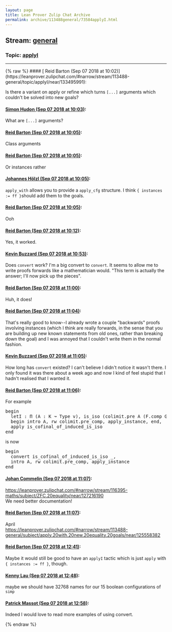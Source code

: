 ```yaml
---
layout: page
title: Lean Prover Zulip Chat Archive 
permalink: archive/113488general/73584applyI.html
---
```


## Stream: [general](https://leanprover-community.github.io/archive/113488general/index.html)
### Topic: [applyI](https://leanprover-community.github.io/archive/113488general/73584applyI.html)

---

<base href="https://leanprover.zulipchat.com">
{% raw %}
#### [ Reid Barton (Sep 07 2018 at 10:02)](https://leanprover.zulipchat.com/#narrow/stream/113488-general/topic/applyI/near/133495991):
<p>Is there a variant on apply or refine which turns <code>[...]</code> arguments which couldn't be solved into new goals?</p>

#### [ Simon Hudon (Sep 07 2018 at 10:03)](https://leanprover.zulipchat.com/#narrow/stream/113488-general/topic/applyI/near/133496017):
<p>What are <code>[...]</code> arguments?</p>

#### [ Reid Barton (Sep 07 2018 at 10:05)](https://leanprover.zulipchat.com/#narrow/stream/113488-general/topic/applyI/near/133496109):
<p>Class arguments</p>

#### [ Reid Barton (Sep 07 2018 at 10:05)](https://leanprover.zulipchat.com/#narrow/stream/113488-general/topic/applyI/near/133496113):
<p>Or instances rather</p>

#### [ Johannes Hölzl (Sep 07 2018 at 10:05)](https://leanprover.zulipchat.com/#narrow/stream/113488-general/topic/applyI/near/133496114):
<p><code>apply_with</code> allows you to provide a <code>apply_cfg</code> structure. I think <code>{ instances := ff }</code>should add them to the goals.</p>

#### [ Reid Barton (Sep 07 2018 at 10:05)](https://leanprover.zulipchat.com/#narrow/stream/113488-general/topic/applyI/near/133496119):
<p>Ooh</p>

#### [ Reid Barton (Sep 07 2018 at 10:12)](https://leanprover.zulipchat.com/#narrow/stream/113488-general/topic/applyI/near/133496402):
<p>Yes, it worked.</p>

#### [ Kevin Buzzard (Sep 07 2018 at 10:53)](https://leanprover.zulipchat.com/#narrow/stream/113488-general/topic/applyI/near/133498215):
<p>Does <code>convert</code> work? I'm a big convert to <code>convert</code>. It seems to allow me to write proofs forwards like a mathematician would. "This term is actually the answer; I'll now pick up the pieces".</p>

#### [ Reid Barton (Sep 07 2018 at 11:00)](https://leanprover.zulipchat.com/#narrow/stream/113488-general/topic/applyI/near/133498553):
<p>Huh, it does!</p>

#### [ Reid Barton (Sep 07 2018 at 11:04)](https://leanprover.zulipchat.com/#narrow/stream/113488-general/topic/applyI/near/133498721):
<p>That's really good to know--I already wrote a couple "backwards" proofs involving instances (which I think are really forwards, in the sense that you are building up new known statements from old ones, rather than breaking down the goal) and I was annoyed that I couldn't write them in the normal fashion.</p>

#### [ Kevin Buzzard (Sep 07 2018 at 11:05)](https://leanprover.zulipchat.com/#narrow/stream/113488-general/topic/applyI/near/133498749):
<p>How long has <code>convert</code> existed? I can't believe I didn't notice it wasn't there. I only found it was there about a week ago and now I kind of feel stupid that I hadn't realised that I wanted it.</p>

#### [ Reid Barton (Sep 07 2018 at 11:06)](https://leanprover.zulipchat.com/#narrow/stream/113488-general/topic/applyI/near/133498793):
<p>For example</p>
<div class="codehilite"><pre><span></span><span class="k">begin</span>
  <span class="n">letI</span> <span class="o">:</span> <span class="bp">Π</span> <span class="o">(</span><span class="n">A</span> <span class="o">:</span> <span class="n">K</span> <span class="err">↝</span> <span class="kt">Type</span> <span class="n">v</span><span class="o">),</span> <span class="n">is_iso</span> <span class="o">(</span><span class="n">colimit</span><span class="bp">.</span><span class="n">pre</span> <span class="n">A</span> <span class="o">(</span><span class="n">F</span><span class="bp">.</span><span class="n">comp</span> <span class="n">G</span><span class="o">))</span> <span class="o">:=</span>
  <span class="k">begin</span> <span class="n">intro</span> <span class="n">A</span><span class="o">,</span> <span class="n">rw</span> <span class="n">colimit</span><span class="bp">.</span><span class="n">pre_comp</span><span class="o">,</span> <span class="n">apply_instance</span><span class="o">,</span> <span class="kn">end</span><span class="o">,</span>
  <span class="n">apply</span> <span class="n">is_cofinal_of_induced_is_iso</span>
<span class="kn">end</span>
</pre></div>


<p>is now</p>
<div class="codehilite"><pre><span></span><span class="k">begin</span>
  <span class="n">convert</span> <span class="n">is_cofinal_of_induced_is_iso</span> <span class="bp">_</span><span class="o">,</span>
  <span class="n">intro</span> <span class="n">A</span><span class="o">,</span> <span class="n">rw</span> <span class="n">colimit</span><span class="bp">.</span><span class="n">pre_comp</span><span class="o">,</span> <span class="n">apply_instance</span>
<span class="kn">end</span>
</pre></div>

#### [ Johan Commelin (Sep 07 2018 at 11:07)](https://leanprover.zulipchat.com/#narrow/stream/113488-general/topic/applyI/near/133498834):
<p><a href="#narrow/stream/116395-maths/subject/ZFC.20equality/near/127216190" title="#narrow/stream/116395-maths/subject/ZFC.20equality/near/127216190">https://leanprover.zulipchat.com/#narrow/stream/116395-maths/subject/ZFC.20equality/near/127216190</a><br>
We need better documentation!</p>

#### [ Reid Barton (Sep 07 2018 at 11:07)](https://leanprover.zulipchat.com/#narrow/stream/113488-general/topic/applyI/near/133498835):
<p>April<br>
<a href="#narrow/stream/113488-general/subject/apply.20with.20new.20equality.20goals/near/125558382" title="#narrow/stream/113488-general/subject/apply.20with.20new.20equality.20goals/near/125558382">https://leanprover.zulipchat.com/#narrow/stream/113488-general/subject/apply.20with.20new.20equality.20goals/near/125558382</a></p>

#### [ Reid Barton (Sep 07 2018 at 12:41)](https://leanprover.zulipchat.com/#narrow/stream/113488-general/topic/applyI/near/133502820):
<p>Maybe it would still be good to have an <code>applyI</code> tactic which is just <code>apply</code> with <code>{ instances := ff }</code>, though.</p>

#### [ Kenny Lau (Sep 07 2018 at 12:48)](https://leanprover.zulipchat.com/#narrow/stream/113488-general/topic/applyI/near/133503124):
<p>maybe we should have 32768 names for our 15 boolean configurations of <code>simp</code></p>

#### [ Patrick Massot (Sep 07 2018 at 12:58)](https://leanprover.zulipchat.com/#narrow/stream/113488-general/topic/applyI/near/133503487):
<p>Indeed I would love to read more examples of using convert.</p>


{% endraw %}
